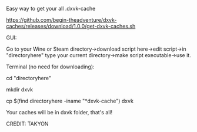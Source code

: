 Easy way to get your all .dxvk-cache

https://github.com/begin-theadventure/dxvk-caches/releases/download/1.0.0/get-dxvk-caches.sh

GUI:

Go to your Wine or Steam directory->download script here->edit script->in "directoryhere" type your current directory->make script executable->use it.

Terminal (no need for downloading):

cd "directoryhere"

mkdir dxvk

cp $(find directoryhere -iname "*dxvk-cache") dxvk


Your caches will be in dxvk folder, that's all!

CREDIT: TAKYON

